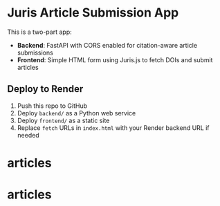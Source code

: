 # Juris Article Submission App

This is a two-part app:
- **Backend**: FastAPI with CORS enabled for citation-aware article submissions
- **Frontend**: Simple HTML form using Juris.js to fetch DOIs and submit articles

## Deploy to Render
1. Push this repo to GitHub
2. Deploy `backend/` as a Python web service
3. Deploy `frontend/` as a static site
4. Replace `fetch` URLs in `index.html` with your Render backend URL if needed
# articles
# articles

